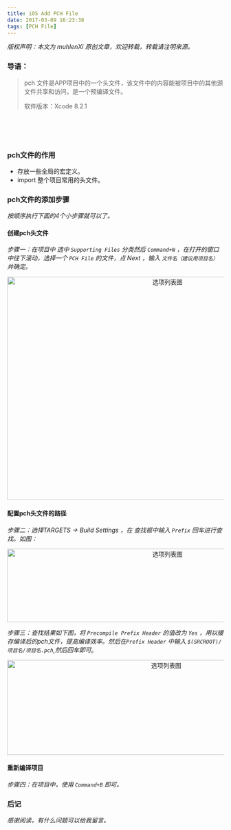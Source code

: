 ```yaml
---
title: iOS Add PCH File
date: 2017-03-09 16:23:38
tags: [PCH File]
---
```


 *版权声明：本文为 muhlenXi 原创文章，欢迎转载，转载请注明来源。*

### 导语：

> pch 文件是APP项目中的一个头文件，该文件中的内容能被项目中的其他源文件共享和访问，是一个预编译文件。
> 
> 软件版本：Xcode 8.2.1

　
<!-- more -->
　　
### pch文件的作用

* 存放一些全局的宏定义。
* import 整个项目常用的头文件。

### pch文件的添加步骤

*按顺序执行下面的4个小步骤就可以了。*

#### 创建pch头文件

*步骤一：在项目中 选中 `Supporting Files` 分类然后 `Command+N` ，在打开的窗口中往下滚动，选择一个 `PCH File` 的文件，点 Next ，输入 `文件名（建议用项目名）`并确定。*

<div align=center>
<img src="http://7xvffo.com1.z0.glb.clouddn.com/pch1.png" width="730" height="518" alt="选项列表图"/>
</div>

#### 配置pch头文件的路径

*步骤二：选择TARGETS -> Build Settings ，在 查找框中输入 `Prefix` 回车进行查找。如图：*

<div align=center>
<img src="http://7xvffo.com1.z0.glb.clouddn.com/pch3.png" width="730" height="170" alt="选项列表图"/>
</div>

*步骤三：查找结果如下图，将 `Precompile Prefix Header` 的值改为 `Yes` ，用以缓存编译后的pch文件，提高编译效率。然后在`Prefix Header` 中输入 `$(SRCROOT)/项目名/项目名.pch`,然后回车即可*。

<div align=center>
<img src="http://7xvffo.com1.z0.glb.clouddn.com/pch4.png" width="724" height="220" alt="选项列表图"/>
</div>

#### 重新编译项目

*步骤四：在项目中，使用 `Command+B` 即可。*

### 后记

*感谢阅读，有什么问题可以给我留言。*
